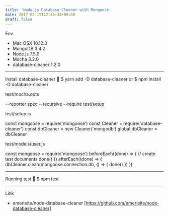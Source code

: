 ```yaml
---
title: 'Node.js Database Cleaner with Mongoose'
date: 2017-02-15T22:46:34+09:00
draft: false
---
```


Env
 * Mac OSX 10.12.3
 * MongoDB 3.4.2
 * Node.js 7.5.0
 * Mocha 3.2.0
 * database-cleaner 1.2.0


--------------------------------------------------------------------------------

Install database-cleaner 🚿
$ yarn add -D database-cleaner
or
$ npm install -D database-cleaner


test/mocha.opts

--reporter spec
--recursive
--require test/setup


test/setup.js

const mongoose = require('mongoose')
const Cleaner = require('database-cleaner')
const dbCleaner = new Cleaner('mongodb')
global.dbCleaner = dbCleaner


test/models/user.js

const mongoose = require('mongoose')
beforeEach((done) => {
  // create test documents
  done()
})
afterEach((done) => {
  dbCleaner.clean(mongoose.connection.db, () => {
    done()
  })
})



--------------------------------------------------------------------------------

Running test 💚
$ npm test



--------------------------------------------------------------------------------

Link
 * emerleite/node-database-cleaner
   [https://github.com/emerleite/node-database-cleaner]